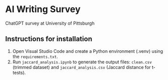 # AI Writing Survey
ChatGPT survey at University of Pittsburgh

## Instructions for installation
1. Open Visual Studio Code and create a Python environment (.venv) using the `requirements.txt`.
1. Run `jaccard_analysis.ipynb` to generate the output files: `clean.csv` (trimmed dataset) and `jaccard_analysis.csv` (Jaccard distance for t-tests).